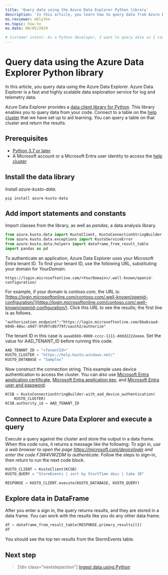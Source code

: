 ```yaml
---
title: 'Query data using the Azure Data Explorer Python library'
description: 'In this article, you learn how to query data from Azure Data Explorer using Python.'
ms.reviewer: mblythe
ms.topic: how-to
ms.date: 08/05/2019

# Customer intent: As a Python developer, I want to query data so I can include it in my apps.
---
```


# Query data using the Azure Data Explorer Python library

In this article, you query data using the Azure Data Explorer. Azure Data Explorer is a fast and highly scalable data exploration service for log and telemetry data.

Azure Data Explorer provides a [data client library for Python](https://github.com/Azure/azure-kusto-python/tree/master/azure-kusto-data). This library enables you to query data from your code. Connect to a table on the [help cluster](https://dataexplorer.azure.com/clusters/help/databases/Samples) that we have set up to aid learning. You can query a table on that cluster and return the results.

## Prerequisites

* [Python 3.7 or later](https://www.python.org/downloads/)
* A Microsoft account or a Microsoft Entra user identity to access the [help cluster](https://dataexplorer.azure.com/clusters/help/databases/Samples)

## Install the data library

Install *azure-kusto-data*.

```
pip install azure-kusto-data
```

## Add import statements and constants

Import classes from the library, as well as *pandas*, a data analysis library.

```python
from azure.kusto.data import KustoClient, KustoConnectionStringBuilder
from azure.kusto.data.exceptions import KustoServiceError
from azure.kusto.data.helpers import dataframe_from_result_table
import pandas as pd
```

To authenticate an application, Azure Data Explorer uses your Microsoft Entra tenant ID. To find your tenant ID, use the following URL, substituting your domain for *YourDomain*.

```
https://login.microsoftonline.com/<YourDomain>/.well-known/openid-configuration/
```

For example, if your domain is *contoso.com*, the URL is: [https://login.microsoftonline.com/contoso.com/.well-known/openid-configuration/](https://login.microsoftonline.com/contoso.com/.well-known/openid-configuration/). Click this URL to see the results; the first line is as follows.

```
"authorization_endpoint":"https://login.microsoftonline.com/6babcaad-604b-40ac-a9d7-9fd97c0b779f/oauth2/authorize"
```

The tenant ID in this case is `aaaabbbb-0000-cccc-1111-dddd2222eeee`. Set the value for AAD_TENANT_ID before running this code.

```python
AAD_TENANT_ID = "<TenantId>"
KUSTO_CLUSTER = "https://help.kusto.windows.net/"
KUSTO_DATABASE = "Samples"
```

Now construct the connection string. This example uses device authentication to access the cluster. You can also use [Microsoft Entra application certificate](https://github.com/Azure/azure-kusto-python/blob/master/azure-kusto-data/tests/sample.py#L24), [Microsoft Entra application key](https://github.com/Azure/azure-kusto-python/blob/master/azure-kusto-data/tests/sample.py#L20), and [Microsoft Entra user and password](https://github.com/Azure/azure-kusto-python/blob/master/azure-kusto-data/tests/sample.py#L34).

```python
KCSB = KustoConnectionStringBuilder.with_aad_device_authentication(
    KUSTO_CLUSTER)
KCSB.authority_id = AAD_TENANT_ID
```

## Connect to Azure Data Explorer and execute a query

Execute a query against the cluster and store the output in a data frame. When this code runs, it returns a message like the following: *To sign in, use a web browser to open the page https://microsoft.com/devicelogin and enter the code F3W4VWZDM to authenticate*. Follow the steps to sign-in, then return to run the next code block.

```python
KUSTO_CLIENT = KustoClient(KCSB)
KUSTO_QUERY = "StormEvents | sort by StartTime desc | take 10"

RESPONSE = KUSTO_CLIENT.execute(KUSTO_DATABASE, KUSTO_QUERY)
```

## Explore data in DataFrame

After you enter a sign in, the query returns results, and they are stored in a data frame. You can work with the results like you do any other data frame.

```python
df = dataframe_from_result_table(RESPONSE.primary_results[0])
df
```

You should see the top ten results from the StormEvents table.

## Next step

> [!div class="nextstepaction"]
> [Ingest data using Python](python-ingest-data.md)
